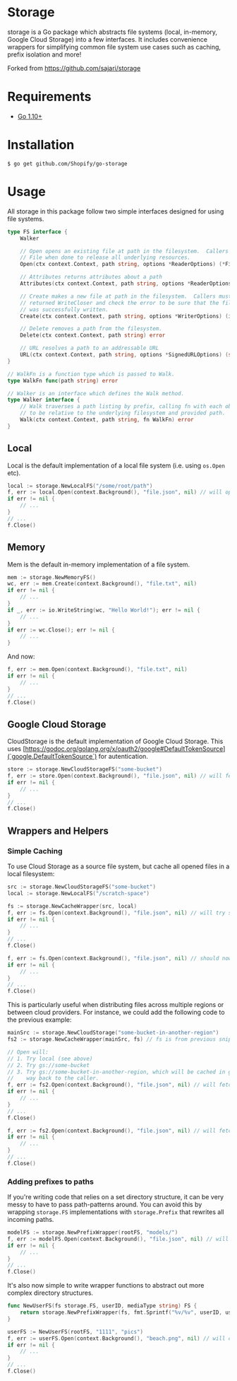 # Storage

storage is a Go package which abstracts file systems (local, in-memory, Google Cloud Storage) into a few interfaces.  It includes convenience wrappers for simplifying common file system use cases such as caching, prefix isolation and more!

Forked from https://github.com/sajari/storage

# Requirements

- [Go 1.10+](http://golang.org/dl/)

# Installation

```console
$ go get github.com/Shopify/go-storage
```

# Usage

All storage in this package follow two simple interfaces designed for using file systems.

```go
type FS interface {
	Walker

	// Open opens an existing file at path in the filesystem.  Callers must close the
	// File when done to release all underlying resources.
	Open(ctx context.Context, path string, options *ReaderOptions) (*File, error)

	// Attributes returns attributes about a path
	Attributes(ctx context.Context, path string, options *ReaderOptions) (*Attributes, error)

	// Create makes a new file at path in the filesystem.  Callers must close the
	// returned WriteCloser and check the error to be sure that the file
	// was successfully written.
	Create(ctx context.Context, path string, options *WriterOptions) (io.WriteCloser, error)

	// Delete removes a path from the filesystem.
	Delete(ctx context.Context, path string) error

	// URL resolves a path to an addressable URL
	URL(ctx context.Context, path string, options *SignedURLOptions) (string, error)
}

// WalkFn is a function type which is passed to Walk.
type WalkFn func(path string) error

// Walker is an interface which defines the Walk method.
type Walker interface {
	// Walk traverses a path listing by prefix, calling fn with each object path rewritten
	// to be relative to the underlying filesystem and provided path.
	Walk(ctx context.Context, path string, fn WalkFn) error
}
```

## Local

Local is the default implementation of a local file system (i.e. using `os.Open` etc).

```go
local := storage.NewLocalFS("/some/root/path")
f, err := local.Open(context.Background(), "file.json", nil) // will open "/some/root/path/file.json"
if err != nil {
	// ...
}
// ...
f.Close()
```

## Memory

Mem is the default in-memory implementation of a file system.

```go
mem := storage.NewMemoryFS()
wc, err := mem.Create(context.Background(), "file.txt", nil)
if err != nil {
	// ...
}
if _, err := io.WriteString(wc, "Hello World!"); err != nil {
	// ...
}
if err := wc.Close(); err != nil {
	// ...
}
```

And now:

```go
f, err := mem.Open(context.Background(), "file.txt", nil)
if err != nil {
	// ...
}
// ...
f.Close()
```

## Google Cloud Storage

CloudStorage is the default implementation of Google Cloud Storage.  This uses [https://godoc.org/golang.org/x/oauth2/google#DefaultTokenSource](`google.DefaultTokenSource`) for autentication.

```go
store := storage.NewCloudStorageFS("some-bucket")
f, err := store.Open(context.Background(), "file.json", nil) // will fetch "gs://some-bucket/file.json"
if err != nil {
	// ...
}
// ...
f.Close()
```

## Wrappers and Helpers

### Simple Caching

To use Cloud Storage as a source file system, but cache all opened files in a local filesystem:

```go
src := storage.NewCloudStorageFS("some-bucket")
local := storage.NewLocalFS("/scratch-space")

fs := storage.NewCacheWrapper(src, local)
f, err := fs.Open(context.Background(), "file.json", nil) // will try src then jump to cache ("gs://some-bucket/file.json")
if err != nil {
	// ...
}
// ...
f.Close()

f, err := fs.Open(context.Background(), "file.json", nil) // should now be cached ("/scratch-space/file.json")
if err != nil {
	// ...
}
// ...
f.Close()
```

This is particularly useful when distributing files across multiple regions or between cloud providers.  For instance, we could add the following code to the previous example:

```go
mainSrc := storage.NewCloudStorage("some-bucket-in-another-region")
fs2 := storage.NewCacheWrapper(mainSrc, fs) // fs is from previous snippet

// Open will:
// 1. Try local (see above)
// 2. Try gs://some-bucket
// 3. Try gs://some-bucket-in-another-region, which will be cached in gs://some-bucket and then local on its
//    way back to the caller.
f, err := fs2.Open(context.Background(), "file.json", nil) // will fetch "gs://some-bucket-in-another-region/file.json"
if err != nil {
	// ...
}
// ...
f.Close()

f, err := fs2.Open(context.Background(), "file.json", nil) // will fetch "/scratch-space/file.json"
if err != nil {
	// ...
}
// ...
f.Close()
```

### Adding prefixes to paths

If you're writing code that relies on a set directory structure, it can be very messy to have to pass path-patterns around.  You can avoid this by wrapping `storage.FS` implementations with `storage.Prefix` that rewrites all incoming paths.

```go
modelFS := storage.NewPrefixWrapper(rootFS, "models/")
f, err := modelFS.Open(context.Background(), "file.json", nil) // will call rootFS.Open with path "models/file.json"
if err != nil {
	// ...
}
// ...
f.Close()
```

It's also now simple to write wrapper functions to abstract out more complex directory structures.

```go
func NewUserFS(fs storage.FS, userID, mediaType string) FS {
	return storage.NewPrefixWrapper(fs, fmt.Sprintf("%v/%v", userID, userType))
}

userFS := NewUserFS(rootFS, "1111", "pics")
f, err := userFS.Open(context.Background(), "beach.png", nil) // will call rootFS.Open with path "1111/pics/beach.png"
if err != nil {
	// ...
}
// ...
f.Close()
```

